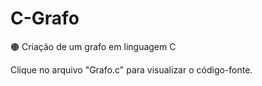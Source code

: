 # C-Grafo

🟠 Criação de um grafo em linguagem C

Clique no arquivo "Grafo.c" para visualizar o código-fonte.

